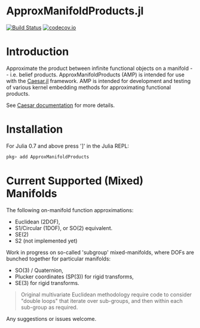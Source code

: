 # ApproxManifoldProducts.jl

[![Build Status](https://travis-ci.org/JuliaRobotics/ApproxManifoldProducts.jl.svg?branch=master)](https://travis-ci.org/JuliaRobotics/ApproxManifoldProducts.jl)
[![codecov.io](https://codecov.io/github/JuliaRobotics/ApproxManifoldProducts.jl/coverage.svg?branch=master)](https://codecov.io/github/JuliaRobotics/ApproxManifoldProducts.jl?branch=master)


<!-- [![ApproxManifoldProducts](http://pkg.julialang.org/badges/ApproxManifoldProducts_0.7.svg)](http://pkg.julialang.org/?pkg=ApproxManifoldProducts&ver=0.7)
[![ApproxManifoldProducts](http://pkg.julialang.org/badges/ApproxManifoldProducts_1.0.svg)](http://pkg.julialang.org/?pkg=ApproxManifoldProducts&ver=1.0) -->

# Introduction

Approximate the product between infinite functional objects on a manifold -- i.e. belief products.  ApproxManifoldProducts (AMP) is intended for use with the [Caesar.jl](http://www.github.com/JuliaRobotics/Caesar.jl) framework.  AMP is intended for development and testing of various kernel embedding methods for approximating functional products.

See [Caesar documentation](http://www.juliarobotics.org/Caesar.jl/latest/) for more details.

# Installation

For Julia 0.7 and above press ']' in the Julia REPL:
```julia
pkg> add ApproxManifoldProducts
```

# Current Supported (Mixed) Manifolds

The following on-manifold function approximations:
- Euclidean (2DOF),
- S1/Circular (1DOF), or SO(2) equivalent.
- SE(2)
- S2 (not implemented yet)

Work in progress on so-called 'subgroup' mixed-manifolds, where DOFs are bunched together for particular manifolds:
- SO(3) / Quaternion,
- Plucker coordinates (SP(3)) for rigid transforms,
- SE(3) for rigid transforms.

> Original multivariate Euclidean methodology require code to consider "double loops" that iterate over sub-groups, and then within each sub-group as required.

Any suggestions or issues welcome.
